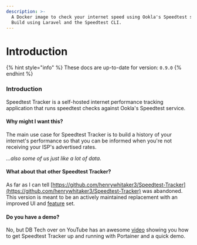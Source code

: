 ```yaml
---
description: >-
  A Docker image to check your internet speed using Ookla's Speedtest service.
  Build using Laravel and the Speedtest CLI.
---
```


# Introduction



{% hint style="info" %}
These docs are up-to-date for version: `0.9.0`
{% endhint %}

### Introduction

Speedtest Tracker is a self-hosted internet performance tracking application that runs speedtest checks against Ookla's Speedtest service.

#### Why might I want this?

The main use case for Speedtest Tracker is to build a history of your internet's performance so that you can be informed when you're not receiving your ISP's advertised rates.

_...also some of us just like a lot of data._

#### What about that other Speedtest Tracker?

As far as I can tell [https://github.com/henrywhitaker3/Speedtest-Tracker](https://github.com/henrywhitaker3/Speedtest-Tracker) was abandoned. This version is meant to be an actively maintained replacement with an improved UI and [feature](getting-started/features.md) set.

#### Do you have a demo?

No, but DB Tech over on YouTube has an awesome [video](https://www.youtube.com/watch?v=feArak6WCLw) showing you how to get Speedtest Tracker up and running with Portainer and a quick demo.
